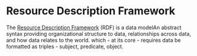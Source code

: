 <!DOCTYPE html>
<html lang="en">
<head>
    <meta charset="UTF-8">
    <title>Your Page Title</title>
    <link rel="stylesheet" href="https://raw.githubusercontent.com/johnbeve/NCOR-Test/main/docs/stylesheets/extra.css">
</head>
<body>

<h1>Resource Description Framework</h1>

<p>The <a href="https://www.w3.org/TR/rdf11-concepts/">Resource Description Framework</a> (RDF) is a 
<span class="tooltip">data model<span class="tooltiptext">An abstract syntax providing organizational structure to data, relationships across data, and how data relates to the world.</span></span> 
which - at its core - requires data be formatted as triples - subject, predicate, object.</p>

</body>
</html>

